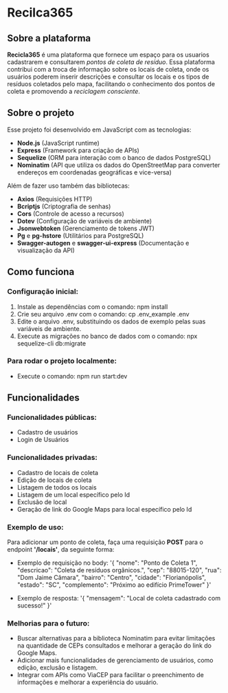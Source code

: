 # Recilca365

## Sobre a plataforma

**Recicla365** é uma plataforma que fornece um espaço para os usuarios cadastrarem e consultarem *pontos de coleta de resíduo*.
Essa plataforma contribui com a troca de informação sobre os locais de coleta, onde os usuários poderem inserir descrições e consultar os locais e os tipos de resíduos coletados pelo mapa, facilitando o conhecimento dos pontos de coleta e promovendo a *reciclagem consciente*.

## Sobre o projeto

Esse projeto foi desenvolvido em JavaScript com as tecnologias:
- **Node.js** (JavaScript runtime)
- **Express** (Framework para criação de APIs)
- **Sequelize** (ORM para interação com o banco de dados PostgreSQL) 
- **Nominatim** (API que utiliza os dados do OpenStreetMap para converter endereços em coordenadas geográficas e vice-versa)

Além de fazer uso também das bibliotecas:
- **Axios** (Requisições HTTP)
- **Bcriptjs** (Criptografia de senhas)
- **Cors** (Controle de acesso a recursos)
- **Dotev** (Configuração de variáveis de ambiente)
- **Jsonwebtoken** (Gerenciamento de tokens JWT)
- **Pg** e **pg-hstore** (Utilitários para PostgreSQL)
- **Swagger-autogen** e **swagger-ui-express** (Documentação e visualização da API)


## Como funciona

### Configuração inicial:

1. Instale as dependências com o comando: 
npm install
2. Crie seu arquivo .env com o comando: 
cp .env_example .env
3. Edite o arquivo .env, substituindo os dados de exemplo pelas suas variáveis de ambiente.
4. Execute as migrações no banco de dados com o comando: 
npx sequelize-cli db:migrate

### Para rodar o projeto localmente:
- Execute o comando: 
npm run start:dev

## Funcionalidades

### Funcionalidades públicas:
- Cadastro de usuários
- Login de Usuários

### Funcionalidades privadas:
- Cadastro de locais de coleta
- Edição de locais de coleta
- Listagem de todos os locais
- Listagem de um local específico pelo Id
- Exclusão de local
- Geração de link do Google Maps para local específico pelo Id

### Exemplo de uso:
Para adicionar um ponto de coleta, faça uma requisição **POST** para o endpoint **'/locais'**, da seguinte forma:
- Exemplo de requisição no body:
        '{
           "nome": "Ponto de Coleta 1",
           "descricao": "Coleta de resíduos orgânicos.",
           "cep": "88015-120",
           "rua": "Dom Jaime Câmara",
           "bairro": "Centro",
           "cidade": "Florianópolis",
           "estado": "SC",
           "complemento": "Próximo ao edifício PrimeTower"
         }'

- Exemplo de resposta:
        '{
            "mensagem": "Local de coleta cadastrado com sucesso!"
        }'

### Melhorias para o futuro:
* Buscar alternativas para a biblioteca Nominatim para evitar limitações na quantidade de CEPs consultados e melhorar a geração do link do Google Maps.
* Adicionar mais funcionalidades de gerenciamento de usuários, como edição, exclusão e listagem.
* Integrar com APIs como ViaCEP para facilitar o preenchimento de informações e melhorar a experiência do usuário.

